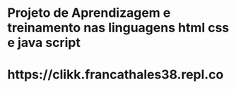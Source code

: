 # Projeto de Aprendizagem e treinamento nas linguagens html css e java script

<h1>https://clikk.francathales38.repl.co</h1>

